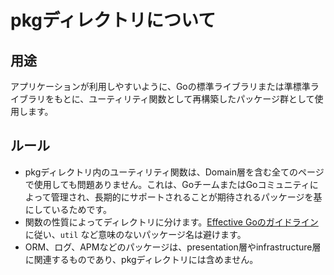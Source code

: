 # pkgディレクトリについて

## 用途
アプリケーションが利用しやすいように、Goの標準ライブラリまたは準標準ライブラリをもとに、ユーティリティ関数として再構築したパッケージ群として使用します。

## ルール
- pkgディレクトリ内のユーティリティ関数は、Domain層を含む全てのページで使用しても問題ありません。これは、GoチームまたはGoコミュニティによって管理され、長期的にサポートされることが期待されるパッケージを基にしているためです。
- 関数の性質によってディレクトリに分けます。[Effective Goのガイドライン](https://go.dev/blog/package-names)に従い、`util` など意味のないパッケージ名は避けます。
- ORM、ログ、APMなどのパッケージは、presentation層やinfrastructure層に関連するものであり、pkgディレクトリには含めません。
